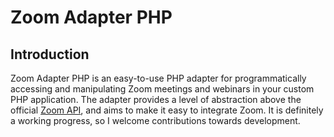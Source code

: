 # Zoom Adapter PHP

## Introduction

Zoom Adapter PHP is an easy-to-use PHP adapter for programmatically accessing and manipulating Zoom meetings and webinars in your custom PHP application. The adapter provides a level of abstraction above the official [Zoom API](https://marketplace.zoom.us/docs/api-reference/introduction), and aims to make it easy to integrate Zoom. It is definitely a working progress, so I welcome contributions towards development.
